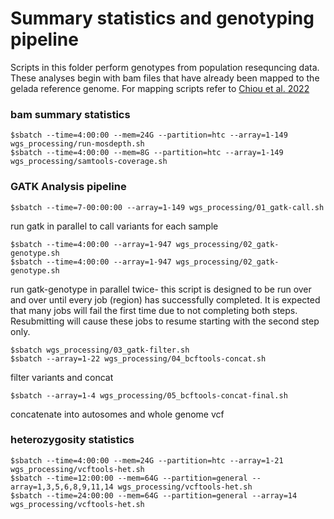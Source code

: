 # Summary statistics and genotyping pipeline

Scripts in this folder perform genotypes from population resequncing data. These analyses begin with bam files that have already been mapped to the gelada reference genome. For mapping scripts refer to [Chiou et al. 2022](https://www.nature.com/articles/s41559-022-01703-4)

### bam summary statistics
```shell
$sbatch --time=4:00:00 --mem=24G --partition=htc --array=1-149 wgs_processing/run-mosdepth.sh
$sbatch --time=4:00:00 --mem=8G --partition=htc --array=1-149 wgs_processing/samtools-coverage.sh
```
 
### GATK Analysis pipeline

```shell
$sbatch --time=7-00:00:00 --array=1-149 wgs_processing/01_gatk-call.sh
```
run gatk in parallel to call variants for each sample 

```shell
$sbatch --time=4:00:00 --array=1-947 wgs_processing/02_gatk-genotype.sh   
$sbatch --time=4:00:00 --array=1-947 wgs_processing/02_gatk-genotype.sh
```
run gatk-genotype in parallel twice- this script is designed to be run over and over until every job (region) has successfully completed. It is expected that many jobs will fail the first time due to not completing both steps. Resubmitting will cause these jobs to resume starting with the second step only. 

```shell
$sbatch wgs_processing/03_gatk-filter.sh
$sbatch --array=1-22 wgs_processing/04_bcftools-concat.sh
```
filter variants and concat

```shell
$sbatch --array=1-4 wgs_processing/05_bcftools-concat-final.sh
```
concatenate into autosomes and whole genome vcf

### heterozygosity statistics
```shell
$sbatch --time=4:00:00 --mem=24G --partition=htc --array=1-21 wgs_processing/vcftools-het.sh
$sbatch --time=12:00:00 --mem=64G --partition=general --array=1,3,5,6,8,9,11,14 wgs_processing/vcftools-het.sh
$sbatch --time=24:00:00 --mem=64G --partition=general --array=14 wgs_processing/vcftools-het.sh
```
